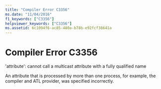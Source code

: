 ```yaml
---
title: "Compiler Error C3356"
ms.date: "11/04/2016"
f1_keywords: ["C3356"]
helpviewer_keywords: ["C3356"]
ms.assetid: 6c1094f6-ac85-480a-b78b-e92fcf38641a
---
```

# Compiler Error C3356

'attribute': cannot call a multicast attribute with a fully qualified name

An attribute that is processed by more than one process, for example, the compiler and ATL provider, was specified incorrectly.
